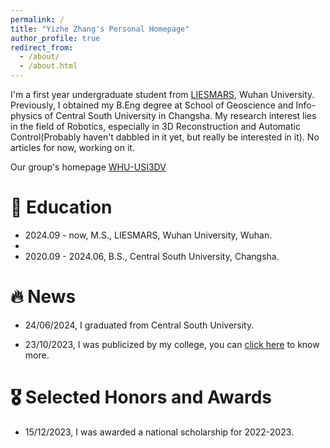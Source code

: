 ```yaml
---
permalink: /
title: "Yizhe Zhang's Personal Homepage"
author_profile: true
redirect_from: 
  - /about/
  - /about.html
---
```



I'm a first year undergraduate student from [LIESMARS](https://liesmars.whu.edu.cn/), Wuhan University. Previously, I obtained my B.Eng degree at School of Geoscience and Info-physics of Central South University in Changsha. My research interest lies in the field of Robotics, especially in 3D Reconstruction and Automatic Control(Probably haven't dabbled in it yet, but really be interested in it). No articles for now, working on it.

Our group's homepage [WHU-USI3DV](https://github.com/WHU-USI3DV)

📖 Education
======

- 2024.09 - now, M.S., LIESMARS, Wuhan University, Wuhan.
- 
- 2020.09 - 2024.06, B.S., Central South University, Changsha.


🔥 News
======

- 24/06/2024, I graduated from Central South University.
 
- 23/10/2023, I was publicized by my college, you can [click here](https://mp.weixin.qq.com/s/5-uR-y1dhPx0i8-yOfTN4Q) to know more.


🎖 Selected Honors and Awards
======
- 15/12/2023, I was awarded a national scholarship for 2022-2023.
